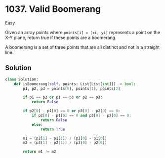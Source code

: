 # 1037. Valid Boomerang

Easy

Given an array points where `points[i] = [xi, yi]` represents a point on the X-Y
plane, return true if these points are a boomerang.

A boomerang is a set of three points that are all distinct and not in a straight
line.

## Solution

```python
class Solution:
    def isBoomerang(self, points: List[List[int]]) -> bool:
        p1, p2, p3 = points[0], points[1], points[2]

        if p1 == p2 or p1 == p3 or p2 == p3:
            return False

        if p2[0] - p1[0] == 0 or p3[0] - p2[0] == 0:
            if p2[0] - p1[0] == 0 and p3[0] - p2[0] == 0:
                return False
            else:
                return True

        m1 = (p2[1] - p1[1]) / (p2[0] - p1[0])
        m2 = (p3[1] - p2[1]) / (p3[0] - p2[0])

        return m1 != m2
```
